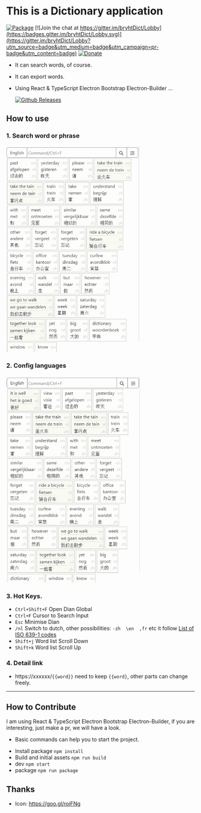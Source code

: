 # This is a Dictionary application
[![Package](https://github.com/bryht/dict/workflows/Package/badge.svg)](https://github.com/bryht/dict/actions)
[![Join the chat at https://gitter.im/bryhtDict/Lobby](https://badges.gitter.im/bryhtDict/Lobby.svg)](https://gitter.im/bryhtDict/Lobby?utm_source=badge&utm_medium=badge&utm_campaign=pr-badge&utm_content=badge) 
[![Donate](https://img.shields.io/badge/Donate-PayPal-blue.svg)](https://www.paypal.me/bryht/6)
- It can search words, of course.
- It can export words.
- Using React & TypeScript Electron Bootstrap Electron-Builder ... 

  [![Github Releases](https://img.shields.io/github/downloads/bryht/Dict/total.svg?style=plastic)](https://github.com/bryht/Dict/releases/latest)

## How to use

### 1. Search word or phrase
![](/imgs/1.gif)

### 2. Config languages
![](/imgs/2.gif)

### 3. Hot Keys.
- `Ctrl+Shift+F` Open Dian Global
- `Ctrl+F` Cursor to Search Input
- `Esc` Minimise Dian
- `/nl` Switch to dutch, other possibilities: `-zh  \en  ,fr` etc  it follow [List of ISO 639-1 codes](https://en.wikipedia.org/wiki/List_of_ISO_639-1_codes)
- `Shift+j` Word list Scroll Down
- `Shift+k` Word list Scroll Up

### 4. Detail link
- https://xxxxxx/```{{word}}```  need to keep ```{{word}```, other parts can change freely.

---
## How to Contribute
I am using React & TypeScript Electron Bootstrap Electron-Builder, if you are interesting, just make a pr, we will have a look.
*  Basic commands can help you to start the project.
- Install package ```npm install```
- Build  and initial assets ```npm run build``` 
- dev ```npm start``` 
- package ```npm run package``` 

## Thanks
- Icon: https://goo.gl/roiFNg
